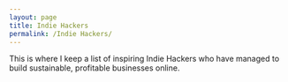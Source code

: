 ```yaml
---
layout: page
title: Indie Hackers
permalink: /Indie Hackers/
---
```


This is where I keep a list of inspiring Indie Hackers who have managed to build sustainable, profitable businesses online.